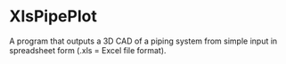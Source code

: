 # XlsPipePlot
A program that outputs a 3D CAD of a piping system from simple input in spreadsheet form (.xls = Excel file format).
